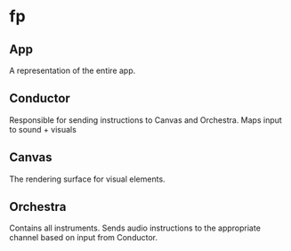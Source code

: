 # fp

## App
A representation of the entire app.

## Conductor
Responsible for sending instructions to Canvas and Orchestra. Maps input to sound + visuals

## Canvas
The rendering surface for visual elements.

## Orchestra
Contains all instruments. Sends audio instructions to the appropriate channel based on input from Conductor.